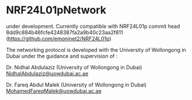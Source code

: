 # NRF24L01pNetwork

under development. 
Currently compatible with NRF24L01p commit head 8dd9c884b46fcfe4248387fa2a9b40c23aa2f811
(https://github.com/emoninet2/NRF24L01p)

The networking protocol is developed with the University of Wollongong in Dubai under the guidance and supervision of :

Dr. Nidhal Abdulaziz (University of Wollongong in Dubai)
NidhalAbdulaziz@uowdubai.ac.ae

Dr. Fareq Abdul Malek (University of Wollongong in Dubai)
MohamedFareqMalek@uowdubai.ac.ae


